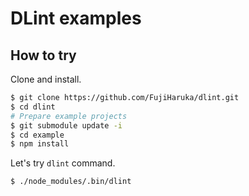 # DLint examples

## How to try

Clone and install.

```bash
$ git clone https://github.com/FujiHaruka/dlint.git
$ cd dlint
# Prepare example projects
$ git submodule update -i
$ cd example
$ npm install
```

Let's try `dlint` command.

```
$ ./node_modules/.bin/dlint
```
